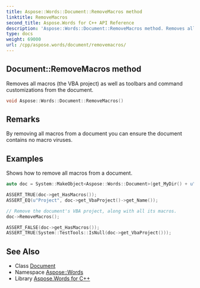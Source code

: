 ```yaml
---
title: Aspose::Words::Document::RemoveMacros method
linktitle: RemoveMacros
second_title: Aspose.Words for C++ API Reference
description: 'Aspose::Words::Document::RemoveMacros method. Removes all macros (the VBA project) as well as toolbars and command customizations from the document in C++.'
type: docs
weight: 69000
url: /cpp/aspose.words/document/removemacros/
---
```

## Document::RemoveMacros method


Removes all macros (the VBA project) as well as toolbars and command customizations from the document.

```cpp
void Aspose::Words::Document::RemoveMacros()
```

## Remarks


By removing all macros from a document you can ensure the document contains no macro viruses.

## Examples



Shows how to remove all macros from a document. 
```cpp
auto doc = System::MakeObject<Aspose::Words::Document>(get_MyDir() + u"Macro.docm");

ASSERT_TRUE(doc->get_HasMacros());
ASSERT_EQ(u"Project", doc->get_VbaProject()->get_Name());

// Remove the document's VBA project, along with all its macros.
doc->RemoveMacros();

ASSERT_FALSE(doc->get_HasMacros());
ASSERT_TRUE(System::TestTools::IsNull(doc->get_VbaProject()));
```

## See Also

* Class [Document](../)
* Namespace [Aspose::Words](../../)
* Library [Aspose.Words for C++](../../../)
